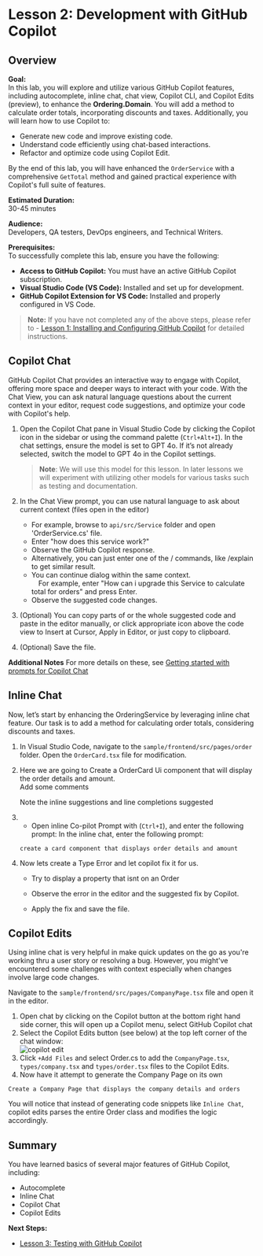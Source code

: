 # Lesson 2: Development with GitHub Copilot

## Overview

**Goal:**  
In this lab, you will explore and utilize various GitHub Copilot features, including autocomplete, inline chat, chat view, Copilot CLI, and Copilot Edits (preview), to enhance the **Ordering.Domain**. You will add a method to calculate order totals, incorporating discounts and taxes. Additionally, you will learn how to use Copilot to:

- Generate new code and improve existing code.
- Understand code efficiently using chat-based interactions.
- Refactor and optimize code using Copilot Edit.

By the end of this lab, you will have enhanced the `OrderService` with a comprehensive `GetTotal` method and gained practical experience with Copilot's full suite of features.

**Estimated Duration:**  
30-45 minutes

**Audience:**  
 Developers, QA testers, DevOps engineers, and Technical Writers.

**Prerequisites:**  
To successfully complete this lab, ensure you have the following:

- **Access to GitHub Copilot:** You must have an active GitHub Copilot subscription.
- **Visual Studio Code (VS Code):** Installed and set up for development.
- **GitHub Copilot Extension for VS Code:** Installed and properly configured in VS Code.

> **Note:** If you have not completed any of the above steps, please refer to - [Lesson 1: Installing and Configuring GitHub Copilot](docs/1-installing-copilot.md) for detailed instructions.

## Copilot Chat

GitHub Copilot Chat provides an interactive way to engage with Copilot, offering more space and deeper ways to interact with your code. With the Chat View, you can ask natural language questions about the current context in your editor, request code suggestions, and optimize your code with Copilot's help.

1. Open the Copilot Chat pane in Visual Studio Code by clicking the Copilot icon in the sidebar or using the command palette (`Ctrl+Alt+I`). In the chat settings, ensure the model is set to GPT 4o. If it’s not already selected, switch the model to GPT 4o in the Copilot settings.
   > **Note**: We will use this model for this lesson. In later lessons we will experiment with utilizing other models for various tasks such as testing and documentation.
2. In the Chat View prompt, you can use natural language to ask about current context (files open in the editor)

   - For example, browse to `api/src/Service` folder and open 'OrderService.cs' file.
   - Enter "how does this service work?"
   - Observe the GitHub Copilot response.
   - Alternatively, you can just enter one of the / commands, like /explain to get similar result.
   - You can continue dialog within the same context.  
      &emsp;For example, enter "How can i upgrade this Service to calculate total for orders" and press Enter.
   - Observe the suggested code changes.

3. (Optional) You can copy parts of or the whole suggested code and paste in the editor manually, or click appropriate icon above the code view to Insert at Cursor, Apply in Editor, or just copy to clipboard.
4. (Optional) Save the file.

**Additional Notes**
For more details on these, see [Getting started with prompts for Copilot Chat](https://docs.github.com/en/copilot/using-github-copilot/guides-on-using-github-copilot/getting-started-with-prompts-for-copilot-chat)

## Inline Chat

Now, let’s start by enhancing the OrderingService by leveraging inline chat feature. Our task is to add a method for calculating order totals, considering discounts and taxes.

1. In Visual Studio Code, navigate to the `sample/frontend/src/pages/order` folder. Open the `OrderCard.tsx` file for modification.
2. Here we are going to Create a OrderCard Ui component that will display the order details and amount.  
   Add some comments

   Note the inline suggestions and line completions suggested

3. - Open inline Co-pilot Prompt with (`Ctrl+I`), and enter the following prompt:
     In the inline chat, enter the following prompt:

   ```plaintext
   create a card component that displays order details and amount
   ```

4. Now lets create a Type Error and let copilot fix it for us.

   - Try to display a property that isnt on an Order

   - Observe the error in the editor and the suggested fix by Copilot.
   - Apply the fix and save the file.

## Copilot Edits

Using inline chat is very helpful in make quick updates on the go as you're working thru a user story or resolving a bug. However, you might've encountered some challenges with context especially when changes involve large code changes.

Navigate to the `sample/frontend/src/pages/CompanyPage.tsx` file and open it in the editor.

1. Open chat by clicking on the Copilot button at the bottom right hand side corner, this will open up a Copilot menu, select GitHub Copilot chat
2. Select the Copilot Edits button (see below) at the top left corner of the chat window:  
   ![copilot edit](./images/copilot-edits.png)
3. Click `+Add Files` and select Order.cs to add the `CompanyPage.tsx`, `types/company.tsx` and `types/order.tsx` files to the Copilot Edits.
4. Now have it attempt to generate the Company Page on its own

```plaintext
Create a Company Page that displays the company details and orders
```

You will notice that instead of generating code snippets like `Inline Chat`, copilot edits parses the entire Order class and modifies the logic accordingly.

## Summary

You have learned basics of several major features of GitHub Copilot, including:

- Autocomplete
- Inline Chat
- Copilot Chat
- Copilot Edits

**Next Steps:**

- [Lesson 3: Testing with GitHub Copilot](3-testing-with-copilot.md)

